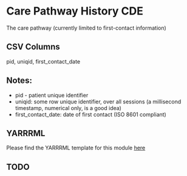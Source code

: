 # Care Pathway History CDE

The care pathway (currently limited to first-contact information)

## CSV Columns

pid, uniqid, first_contact_date


## Notes:
  * pid - patient unique identifier
  * uniqid:  some row unique identifier, over all sessions (a millisecond timestamp, numerical only, is a good idea)
  * first_contact_date:  date of first contact (ISO 8601 compliant)
  
## YARRRML

Please find the YARRRML template for this module [here](../templates/care_pathway_yarrrml_template.yaml)


##  TODO

